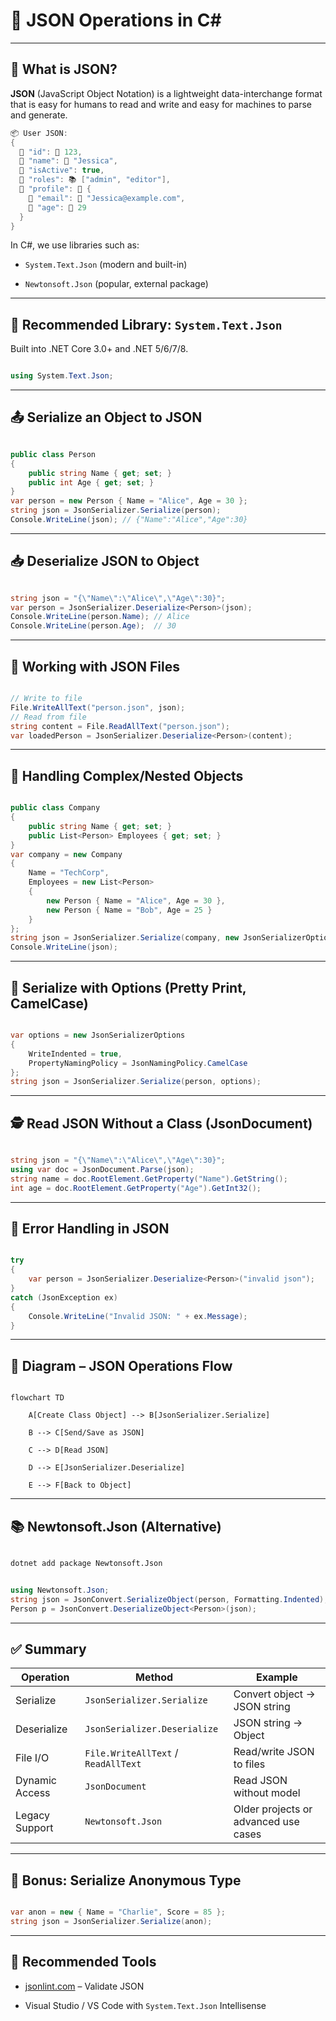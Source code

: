 # 🧾 JSON Operations in C#



---



## 📌 What is JSON?



**JSON** (JavaScript Object Notation) is a lightweight data-interchange format that is easy for humans to read and write and easy for machines to parse and generate.
```csharp
📦 User JSON:
{
  🔑 "id": 🔢 123,
  🔑 "name": 📄 "Jessica",
  🔑 "isActive": true,
  🔑 "roles": 📚 ["admin", "editor"],
  🔑 "profile": 🧩 {
    🔑 "email": 📄 "Jessica@example.com",
    🔑 "age": 🔢 29
  }
}
```

In C#, we use libraries such as:



- `System.Text.Json` (modern and built-in)

- `Newtonsoft.Json` (popular, external package)



---



## 🔧 Recommended Library: `System.Text.Json`



Built into .NET Core 3.0+ and .NET 5/6/7/8.



```csharp

using System.Text.Json;

```



---



## 📤 Serialize an Object to JSON



```csharp

public class Person
{
    public string Name { get; set; }
    public int Age { get; set; }
}
var person = new Person { Name = "Alice", Age = 30 };
string json = JsonSerializer.Serialize(person);
Console.WriteLine(json); // {"Name":"Alice","Age":30}

```



---



## 📥 Deserialize JSON to Object



```csharp

string json = "{\"Name\":\"Alice\",\"Age\":30}";
var person = JsonSerializer.Deserialize<Person>(json);
Console.WriteLine(person.Name); // Alice
Console.WriteLine(person.Age);  // 30

```



---



## 📑 Working with JSON Files



```csharp

// Write to file
File.WriteAllText("person.json", json);
// Read from file
string content = File.ReadAllText("person.json");
var loadedPerson = JsonSerializer.Deserialize<Person>(content);

```



---



## 🧪 Handling Complex/Nested Objects



```csharp

public class Company
{
    public string Name { get; set; }
    public List<Person> Employees { get; set; }
}
var company = new Company
{
    Name = "TechCorp",
    Employees = new List<Person>
    {
        new Person { Name = "Alice", Age = 30 },
        new Person { Name = "Bob", Age = 25 }
    }
};
string json = JsonSerializer.Serialize(company, new JsonSerializerOptions { WriteIndented = true });
Console.WriteLine(json);

```



---



## 🔄 Serialize with Options (Pretty Print, CamelCase)



```csharp

var options = new JsonSerializerOptions
{
    WriteIndented = true,
    PropertyNamingPolicy = JsonNamingPolicy.CamelCase
};
string json = JsonSerializer.Serialize(person, options);

```



---



## 🕵️ Read JSON Without a Class (JsonDocument)



```csharp

string json = "{\"Name\":\"Alice\",\"Age\":30}";
using var doc = JsonDocument.Parse(json);
string name = doc.RootElement.GetProperty("Name").GetString();
int age = doc.RootElement.GetProperty("Age").GetInt32();

```



---



## 🚫 Error Handling in JSON



```csharp

try
{
    var person = JsonSerializer.Deserialize<Person>("invalid json");
}
catch (JsonException ex)
{
    Console.WriteLine("Invalid JSON: " + ex.Message);
}

```



---



## 🧭 Diagram – JSON Operations Flow



```mermaid

flowchart TD

    A[Create Class Object] --> B[JsonSerializer.Serialize]

    B --> C[Send/Save as JSON]

    C --> D[Read JSON]

    D --> E[JsonSerializer.Deserialize]

    E --> F[Back to Object]

```



---



## 📚 Newtonsoft.Json (Alternative)



```bash

dotnet add package Newtonsoft.Json

```



```csharp

using Newtonsoft.Json;
string json = JsonConvert.SerializeObject(person, Formatting.Indented);
Person p = JsonConvert.DeserializeObject<Person>(json);

```



---



## ✅ Summary



| Operation | Method | Example |
| ----- | ------ | ----- |
| Serialize | `JsonSerializer.Serialize` | Convert object → JSON string |
| Deserialize | `JsonSerializer.Deserialize` | JSON string → Object |
| File I/O | `File.WriteAllText` / `ReadAllText` | Read/write JSON to files |
| Dynamic Access | `JsonDocument` | Read JSON without model |
| Legacy Support | `Newtonsoft.Json` | Older projects or advanced use cases |



---



## 🧪 Bonus: Serialize Anonymous Type



```csharp

var anon = new { Name = "Charlie", Score = 85 };
string json = JsonSerializer.Serialize(anon);

```



---



## 🧰 Recommended Tools



- [jsonlint.com](https://jsonlint.com/) – Validate JSON

- Visual Studio / VS Code with `System.Text.Json` Intellisense
